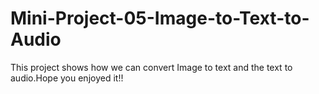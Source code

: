 # Mini-Project-05-Image-to-Text-to-Audio

This project shows how we can convert Image to text and the text to audio.Hope you enjoyed it!!
